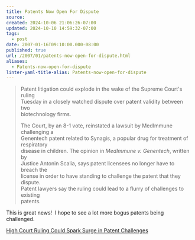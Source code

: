 ```yaml
---
title: Patents Now Open For Dispute
source: 
created: 2024-10-06 21:06:26-07:00
updated: 2024-10-10 14:59:32-07:00
tags:
  - post
date: 2007-01-16T09:10:00.000-08:00
published: true
url: /2007/01/patents-now-open-for-dispute.html
aliases:
  - Patents-now-open-for-dispute
linter-yaml-title-alias: Patents-now-open-for-dispute
---
```



> Patent litigation could explode in the wake of the Supreme Court's ruling  
> Tuesday in a closely watched dispute over patent validity between two  
> biotechnology firms.  
> 
> The Court, by an 8-1 vote, reinstated a lawsuit by MedImmune challenging a  
> Genentech patent related to Synagis, a popular drug for treatment of respiratory  
> disease in children. The opinion in _MedImmune v. Genentech_, written by  
> Justice Antonin Scalia, says patent licensees no longer have to breach the  
> license in order to have standing to challenge the patent that they dispute.  
> Patent lawyers say the ruling could lead to a flurry of challenges to existing  
> patents.

This is great news!  I hope to see a lot more bogus patents being challenged.  
  
[High Court Ruling Could Spark Surge in Patent Challenges](https://biz.yahoo.com/law/070110/6402b813f48ed9594d6b083c47148ce4.html?.v=1)